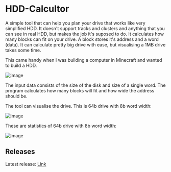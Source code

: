 # HDD-Calcultor
A simple tool that can help you plan your drive that works like very simplified HDD. It doesn't support tracks and clusters and anything that you can see in real HDD, but makes the job it's suposed to do.
It calculates how many blocks can fit on your drive. A block stores it's address and a word (data). It can calculate pretty big drive with ease, but visualising a 1MB drive takes some time.

This came handy when I was building a computer in Minecraft and wanted to build a HDD.

![image](https://github.com/WiktorGorecki/HDD-Calculator/assets/60294931/a307e053-ff42-4a27-80f4-43bc55e29919)

The input data consists of the size of the disk and size of a single word.
The program calculates how many blocks will fit and how wide the address should be.

The tool can visualise the drive. This is 64b drive with 8b word width:

![image](https://github.com/WiktorGorecki/HDD-Calculator/assets/60294931/6f6125b8-1d59-464f-ad29-8e0e8bf65d5d)

These are statistics of 64b drive with 8b word width:

![image](https://github.com/WiktorGorecki/HDD-Calculator/assets/60294931/d4b6effe-e5cc-4dba-a727-a6a39ab4444e)

## Releases
Latest release: [Link](https://github.com/WiktorGorecki/HDD-Calculator/releases/latest)
